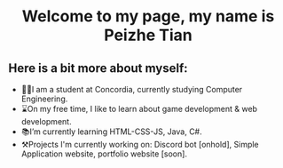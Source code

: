 <h1 align="center">
Welcome to my page, my name is Peizhe Tian
</h1>

Here is a bit more about myself:
----

- 👨‍🎓I am a student at Concordia, currently studying Computer Engineering.
- ⌛On my free time, I like to learn about game development & web development.
- 📚I’m currently learning HTML-CSS-JS, Java, C#.
- ⚒Projects I'm currently working on: Discord bot [onhold], Simple Application website, portfolio website [soon].

<!---
peach3es/peach3es is a ✨ special ✨ repository because its `README.md` (this file) appears on your GitHub profile.
You can click the Preview link to take a look at your changes.
--->
